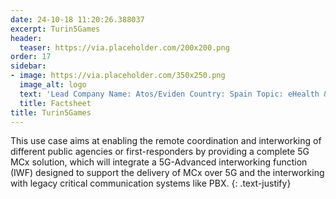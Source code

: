 ```yaml
---
date: 24-10-18 11:20:26.388037
excerpt: Turin5Games
header:
  teaser: https://via.placeholder.com/200x200.png
order: 17
sidebar:
- image: https://via.placeholder.com/350x250.png
  image_alt: logo
  text: 'Lead Company Name: Atos/Eviden Country: Spain Topic: eHealth & Emergency'
  title: Factsheet
title: Turin5Games
---
```

This use case aims at enabling the remote coordination and interworking of different public agencies or first-responders by providing a complete 5G MCx solution, which will integrate a 5G-Advanced interworking function (IWF) designed to support the delivery of MCx over 5G and the interworking with legacy critical communication systems like PBX.
{: .text-justify}

